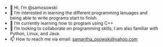 - 👋 Hi, I’m @samosowski
- 👀 I’m interested in learning the different programming lanuages and being able to write programs start to finish
- 🌱 I’m currently learning how to program using C++
- 💞️ I’m looking to collaborate on programming skills, I am also familiar with Python, Linux, and Java.
- 📫 How to reach me via email: samantha_osowski@yahoo.com

<!---
samosowski/samosowski is a ✨ special ✨ repository because its `README.md` (this file) appears on your GitHub profile.
You can click the Preview link to take a look at your changes.
--->

